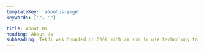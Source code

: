 ```yaml
---
templateKey: 'aboutus-page'
keywords: ["", ""]

title: About Us
heading: About Us
subheading: Tekdi was founded in 2006 with an aim to use technology to make a positive impact to society. Since then, we have empowered 100+ organisations with the technology solutions across verticals
---
```

